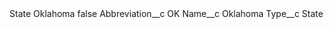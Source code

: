 <?xml version="1.0" encoding="UTF-8"?>
<CustomMetadata xmlns="http://soap.sforce.com/2006/04/metadata" xmlns:xsi="http://www.w3.org/2001/XMLSchema-instance" xmlns:xsd="http://www.w3.org/2001/XMLSchema">
    <label>State Oklahoma</label>
    <protected>false</protected>
    <values>
        <field>Abbreviation__c</field>
        <value xsi:type="xsd:string">OK</value>
    </values>
    <values>
        <field>Name__c</field>
        <value xsi:type="xsd:string">Oklahoma</value>
    </values>
    <values>
        <field>Type__c</field>
        <value xsi:type="xsd:string">State</value>
    </values>
</CustomMetadata>
